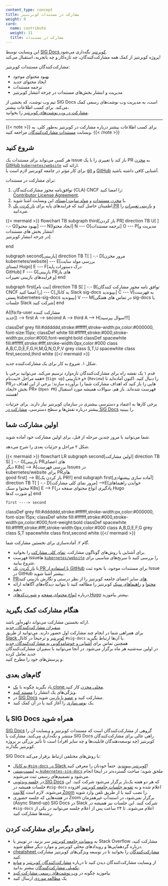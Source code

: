 ```yaml
---
content_type: concept
title: مشارکت در مستندات کوبرنتیز
weight: 9
card:
  name: contribute
  weight: 11
  title: مشارکت در مستندات
---
```


این وبسایت توسط [SIG Docs کوبرنتیز](/docs/contribute/#get-involved-with-sig-docs) نگه‌داری می‌شود.  
پروژه کوبرنتیز از کمک همه مشارکت‌کنندگان، چه تازه‌کار و چه باتجربه، استقبال می‌کند!

مشارکت‌کنندگان مستندات کوبرنتیز:

- بهبود محتوای موجود
- ایجاد محتوای جدید
- ترجمه مستندات
- مدیریت و انتشار بخش‌های مستندات در چرخه انتشار کوبرنتیز

تیم وب نوشت، که بخشی از SIG Docs است، به مدیریت وب نوشت‌های رسمی کمک می‌کند. برای کسب اطلاعات بیشتر،  
[مشارکت در وب نوشت‌های کوبرنتیز](/docs/contribute/blog/) را بخوانید.

---

{{< note >}}
برای کسب اطلاعات بیشتر درباره مشارکت در کوبرنتیز به‌طور کلی، به وبسایت
[مستندات مشارکت‌کنندگان](https://www.kubernetes.dev/docs/) مراجعه کنید.
{{< /note >}}


<!-- body -->

## شروع کنید

هر کسی می‌تواند برای مستندات یک issue باز کند یا تغییری را با یک
PR به
[مخزن GitHub `kubernetes/website`](https://github.com/kubernetes/website) ارائه کند.  
برای کار مؤثر در جامعه کوبرنتیز لازم است با
[git](https://git-scm.com/) و
[GitHub](https://skills.github.com/)
آشنایی کافی داشته باشید.

برای مشارکت در مستندات:

1. توافق‌نامه مجوز مشارکت‌کنندگان (CLA) CNCF را امضا کنید:  
   [Contributor License Agreement](https://github.com/kubernetes/community/blob/master/CLA.md).
2. با [مخزن مستندات](https://github.com/kubernetes/website)
   و [مولد سایت ایستای](https://gohugo.io) این وبسایت آشنا شوید.
3. اطمینان حاصل کنید که فرایندهای پایه برای
   [باز کردن یک PR](/docs/contribute/new-content/open-a-pr/) و
   [بازبینی تغییرات](/docs/contribute/review/reviewing-prs/) را می‌دانید.

<!-- See https://github.com/kubernetes/website/issues/28808 for live-editor URL to this figure -->
<!-- You can also cut/paste the mermaid code into the live editor at https://mermaid-js.github.io/mermaid-live-editor to play around with it -->

{{< mermaid >}}
flowchart TB
subgraph third[باز کردن PR]
direction TB
U[ ] -.-
Q[بهبود محتوا] --- N[ایجاد محتوا]
N --- O[ترجمه مستندات]
O --- P[مدیریت و انتشار بخش های مستندات<br>در چرخه انتشار کوبرنتیز]

end

subgraph second[بازبینی]
direction TB
   T[ ] -.-
   D[مرور مخزن<br>kubernetes/website] --- E[بررسی مولد سایت<br>ایستای Hugo]
   E --- F[درک دستورات پایه<br>GitHub]
   F --- G[بازبینی PRهای باز<br>و فرایندهای بازبینی تغییرات]
end

subgraph first[ثبت نام]
    direction TB
    S[ ] -.-
    B[توافق نامه مجوز مشارکت کنندگان CNCF را امضا کنید] --- C[به کانال Slack sig-docs بپیوندید]
    C --- V[به فهرست پستی kubernetes-sig-docs بپیوندید]
    V --- M[در تماس های هفتگی sig-docs یا جلسات Slack شرکت کنید]
end

A([fa:fa-user مشارکت کننده<br>جدید]) --> first
A --> second
A --> third
A --> H[سوال بپرسید!!!]


classDef grey fill:#dddddd,stroke:#ffffff,stroke-width:px,color:#000000, font-size:15px;
classDef white fill:#ffffff,stroke:#000,stroke-width:px,color:#000,font-weight:bold
classDef spacewhite fill:#ffffff,stroke:#fff,stroke-width:0px,color:#000
class A,B,C,D,E,F,G,H,M,Q,N,O,P,V grey
class S,T,U spacewhite
class first,second,third white
{{</ mermaid >}}

شکل ۱. شروع به کار برای یک مشارکت‌کننده جدید.

قدم ۱ یک نقشه راه برای مشارکت‌کنندگان تازه‌وارد ترسیم می‌کند. می‌توانید برخی یا همه مراحل «ثبت‌نام» (`Sign up`) و «بازبینی» (`Review`) را دنبال کنید. اکنون آماده‌اید تا PRهایی را باز کنید که اهداف مشارکت شما را برآورده سازند؛ برخی از این اهداف در بخش «ایجاد PR» (`Open PR`) فهرست شده‌اند. باز هم، سوالات همیشه مورد استقبال هستند!

برخی کارها به اعتماد و دسترسی بیشتری در سازمان کوبرنتیز نیاز دارند. برای جزئیات بیشتر درباره نقش‌ها و سطح دسترسی، [مشارکت در SIG Docs](/docs/contribute/participate/) را ببینید.


## اولین مشارکت شما

شما می‌توانید با مرور چندین مرحله از قبل، برای اولین مشارکت خود آماده شوید.

شکل ۲ مراحل و جزئیات بعدی را شرح می‌دهد.

<!-- See https://github.com/kubernetes/website/issues/28808 for live-editor URL to this figure -->
<!-- You can also cut/paste the mermaid code into the live editor at https://mermaid-js.github.io/mermaid-live-editor to play around with it -->

{{< mermaid >}}
flowchart LR
    subgraph second[اولین مشارکت]
    direction TB
    S[ ] -.-
    G[بازبینی PRهای اعضای<br>دیگر K8s] -->
    A[بررسی فهرست Issues در<br>kubernetes/website برای PRهای<br>good first] --> B[باز کردن یک PR!!]
    end
    subgraph first[آماده سازی پیشنهادی]
    direction TB
       T[ ] -.-
       D[مرور نمای کلی مشارکت] -->E[خواندن راهنماهای<br>محتوا و سبک K8s]
       E --> F[یادگیری انواع محتوای صفحه در Hugo<br>و شورت کدها]
    end
    

    first ----> second
     

classDef grey fill:#dddddd,stroke:#ffffff,stroke-width:px,color:#000000, font-size:15px;
classDef white fill:#ffffff,stroke:#000,stroke-width:px,color:#000,font-weight:bold
classDef spacewhite fill:#ffffff,stroke:#fff,stroke-width:0px,color:#000
class A,B,D,E,F,G grey
class S,T spacewhite
class first,second white
{{</ mermaid >}}

گام ۲. آماده‌سازی برای نخستین مشارکت شما.

- برای آشنایی با روش‌های گوناگون مشارکت، [نمای کلی مشارکت](/docs/contribute/new-content/) را بخوانید.
- فهرست issueها [`kubernetes/website`](https://github.com/kubernetes/website/issues/) را بررسی کنید تا سرنخ‌های مناسبی برای شروع بیابید.
- با [باز کردن یک PR با استفاده از GitHub](/docs/contribute/new-content/open-a-pr/#changes-using-github) برای مستندات موجود، با نحوه ثبت Issue در GitHub بیشتر آشنا شوید.
- [PR‌ها](/docs/contribute/review/reviewing-prs/)ی سایر اعضای جامعه کوبرنتیز را از نظر درستی و نگارش بازبینی کنید.
- [محتوا](/docs/contribute/style/content-guide/) و [راهنماهای سبک](/docs/contribute/style/style-guide/) کوبرنتیز را مطالعه کنید تا بتوانید دیدگاه‌های آگاهانه ارائه دهید.
- درباره [انواع محتوای صفحه](/docs/contribute/style/page-content-types/) و [شورت‌کدهای Hugo](/docs/contribute/style/hugo-shortcodes/) بیشتر بیاموزید.


## هنگام مشارکت کمک بگیرید

ارائه نخستین مشارکت می‌تواند دلهره‌آور باشد.  
[سفیران مشارکت‌کنندگان جدید](https://github.com/kubernetes/website#new-contributor-ambassadors)  
برای همراهی شما در انجام چند مشارکت اول حضور دارند. می‌توانید از طریق  
[Slack کوبرنتیز](https://slack.k8s.io/) و ترجیحاً در کانال `#sig-docs` با آن‌ها ارتباط بگیرید.  
همچنین تماس برای [آشنایی و خوشامدگویی به مشارکت‌کنندگان جدید](https://www.kubernetes.dev/resources/calendar/)  
در اولین سه‌شنبه هر ماه برگزار می‌شود. در آنجا می‌توانید با سفیران مشارکت‌کنندگان جدید تعامل کرده  
و پرسش‌های خود را مطرح کنید.


## گام‌های بعدی


- یاد بگیرید چگونه با [یک clone محلی مخزن](/docs/contribute/new-content/open-a-pr/#fork-the-repo) کار کنید.
- ویژگی‌های یک انتشار را [مستند کنید](/docs/contribute/new-content/new-features/).
- در [SIG Docs](/docs/contribute/participate/) مشارکت کنید و [عضو یا بازبین](/docs/contribute/participate/roles-and-responsibilities/) شوید.
- یک [بومی‌سازی](/docs/contribute/localization/) را آغاز کنید یا در آن کمک کنید.


## با SIG Docs همراه شوید

[SIG Docs](/docs/contribute/participate/) گروهی از مشارکت‌کنندگان است که مستندات کوبرنتیز و وبسایت آن را منتشر و نگه‌داری می‌کنند. مشارکت با SIG Docs راهی عالی برای مشارکت‌کنندگان کوبرنتیز (چه توسعه‌دهندگان قابلیت‌ها و چه سایر افراد) است تا تأثیر بزرگی بر پروژه کوبرنتیز بگذارند.

SIG Docs با روش‌های مختلفی ارتباط برقرار می‌کند:

- [به کانال `#sig-docs` در Slack کوبرنتیز بپیوندید](https://slack.k8s.io/). حتماً خودتان را معرفی کنید!
- به [لیست‌پستی `kubernetes-sig-docs`](https://groups.google.com/forum/#!forum/kubernetes-sig-docs) ملحق شوید؛ مباحث گسترده‌تر در اینجا انجام می‌شود و تصمیم‌های رسمی ثبت می‌شوند.
- در [جلسه ویدئویی SIG Docs](https://github.com/kubernetes/community/tree/master/sig-docs) که هر دو هفته یک‌بار برگزار می‌شود شرکت کنید. این جلسات همیشه در `#sig-docs` اعلام شده و به [تقویم جلسات جامعه کوبرنتیز](https://calendar.google.com/calendar/embed?src=cgnt364vd8s86hr2phapfjc6uk%40group.calendar.google.com&ctz=America/Los_Angeles) افزوده می‌شوند. لازم است [کلاینت Zoom](https://zoom.us/download) را نصب کنید یا از طریق تلفن وارد شوید.
- در هفته‌هایی که جلسه حضوری Zoom برگزار نمی‌شود، در استندآپ غیرهمزمان (Async Stand-up) SIG Docs در Slack شرکت کنید. این جلسات نیز همیشه در `#sig-docs` اعلام می‌شوند. تا ۲۴ ساعت پس از اعلام جلسه می‌توانید در یکی از رشته‌ها مشارکت کنید.


## راه‌های دیگر برای مشارکت کردن

- به [وبسایت جامعه کوبرنتیز](/community/) سر بزنید. در توییتر یا Stack Overflow مشارکت کنید،
  درباره گردهمایی‌ها و رویدادهای محلی کوبرنتیز و موارد دیگر مطلع شوید.
- [cheatsheet مشارکت‌کنندگان](https://www.kubernetes.dev/docs/contributor-cheatsheet/) را بخوانید
  تا در توسعه ویژگی‌های کوبرنتیز مشارکت کنید.
- از وبسایت مشارکت‌کنندگان دیدن کنید تا درباره [مشارکت‌کنندگان کوبرنتیز](https://www.kubernetes.dev/)
  و [منابع تکمیلی مشارکت‌کنندگان](https://www.kubernetes.dev/resources/) بیشتر بدانید.
- بیاموزید چگونه در [وب نوشت‌های رسمی مشارکت کنید](/docs/contribute/blog/)
- یک [مطالعه موردی](/docs/contribute/new-content/case-studies/) ارسال کنید

